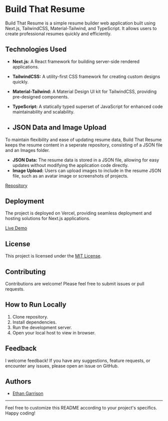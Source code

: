 # Build That Resume

Build That Resume is a simple resume builder web application built using Next.js, TailwindCSS, Material-Tailwind, and TypeScript. It allows users to create professional resumes quickly and efficiently.

## Technologies Used

- **Next.js:** A React framework for building server-side rendered applications.
- **TailwindCSS:** A utility-first CSS framework for creating custom designs quickly.
- **Material-Tailwind:** A Material Design UI kit for TailwindCSS, providing pre-designed components.
- **TypeScript:** A statically typed superset of JavaScript for enhanced code maintainability and scalability.

- ## JSON Data and Image Upload

To maintain flexibility and ease of updating resume data, Build That Resume keeps the resume content in a seperate repository, consisting of a JSON file and an Images folder.

- **JSON Data:** The resume data is stored in a JSON file, allowing for easy updates without modifying the application code directly.
- **Image Upload:** Users can upload images to include in the resume JSON file, such as an avatar image or screenshots of projects.

[Repository](https://github.com/EGARRISXN/resume-json)

## Deployment

The project is deployed on Vercel, providing seamless deployment and hosting solutions for Next.js applications.

[Live Demo](https://build-that-resume.vercel.app/)

## License

This project is licensed under the [MIT License](LICENSE).

## Contributing

Contributions are welcome! Please feel free to submit issues or pull requests.

## How to Run Locally

1. Clone repository.
2. Install dependencies.
3. Run the development server.
4. Open your local host to view in browser.

## Feedback

I welcome feedback! If you have any suggestions, feature requests, or encounter any issues, please open an issue on GitHub.

## Authors

- [Ethan Garrison](https://github.com/EGARRISXN)

---

Feel free to customize this README according to your project's specifics. Happy coding!
